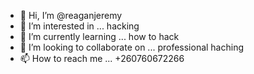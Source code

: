 - 👋 Hi, I’m @reaganjeremy
- 👀 I’m interested in ... hacking
- 🌱 I’m currently learning ... how to hack
- 💞️ I’m looking to collaborate on ... professional haching
- 📫 How to reach me ... +260760672266

<!---
reaganjeremy/reaganjeremy is a ✨ special ✨ repository because its `README.md` (this file) appears on your GitHub profile.
You can click the Preview link to take a look at your changes.
--->
